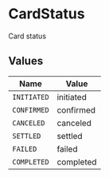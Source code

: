 # CardStatus

Card status


## Values

| Name        | Value       |
| ----------- | ----------- |
| `INITIATED` | initiated   |
| `CONFIRMED` | confirmed   |
| `CANCELED`  | canceled    |
| `SETTLED`   | settled     |
| `FAILED`    | failed      |
| `COMPLETED` | completed   |